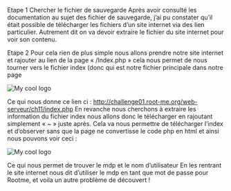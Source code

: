 Etape 1 Chercher le fichier de sauvegarde
Après avoir consulté les documentation au sujet des fichier de sauvegarde, j’ai pu constater qu’il était possible de télécharger les fichiers d’un site internet via des lien particulier.
Autrement dit on va devoir extraire le fichier du site internet pour voir son contenu.

Etape 2
Pour cela rien de plus simple nous allons prendre notre site internet et rajouter au lien de la page
« /Index.php » cela nous permet de nous tourner vers le fichier index (donc qui est notre fichier principale dans notre page

<img src="/Image11.png" alt="My cool logo"/>
 
Ce qui nous donne ce lien ci :
http://challenge01.root-me.org/web-serveur/ch11/index.php
En revanche nous cherchons à extraire les information du fichier index nous allons donc le télécharger en rajoutant simplement « ~ » juste après.
Cela va nous permettre de télécharger l’index et d’observer sans que la page ne convertisse le code php en html et ainsi nous pouvons voir ceci :

<img src="/Image12.png" alt="My cool logo"/>
 
Ce qui nous permet de trouver le mdp et le nom d’utilisateur
En les rentrant le site internet nous dit d’utiliser le mdp en tant que mot de passe pour Rootme, et voila un autre problème de découvert !


